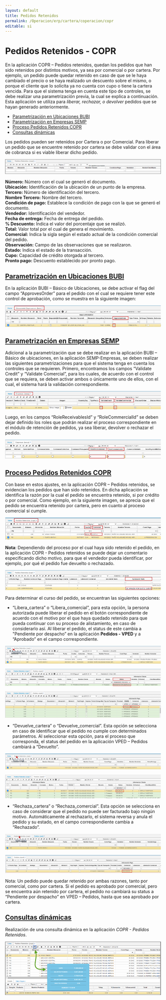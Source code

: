 ```yaml
---
layout: default
title: Pedidos Retenidos
permalink: /Operacion/erp/cartera/coperacion/copr
editable: si
---
```


# Pedidos Retenidos - COPR

En la aplicación COPR – Pedidos retenidos, quedan los pedidos que han sido retenidos por distintos motivos, ya sea por comercial o por cartera. Por ejemplo, un pedido puede quedar retenido en caso de que se le haya cambiado el precio o se haya realizado un descuento sobre el mismo, o porque el cliente que lo solicita ya no cuenta con cupo o tiene la cartera vencida.
Para que el sistema tenga en cuenta este tipo de controles, se debe realizar una parametrización previa, la cual se explica a continuación. Esta aplicación se utiliza para _liberar, rechazar, o devolver_ pedidos que se hayan generado anteriormente.  

- [Parametrización en Ubicaciones BUBI](http://docs.oasiscom.com/Operacion/erp/cartera/coperacion/copr#parametrización-en-ubicaciones-bubi)  
- [Parametrización en Empresas SEMP](http://docs.oasiscom.com/Operacion/erp/cartera/coperacion/copr#parametrización-en-empresas-semp)
- [Proceso Pedidos Retenidos COPR](http://docs.oasiscom.com/Operacion/erp/cartera/coperacion/copr#proceso-pedidos-retenidos-copr)
- [Consultas dinámicas](http://docs.oasiscom.com/Operacion/erp/cartera/coperacion/copr#consultas-dinámicas)


Los pedidos pueden ser retenidos por Cartera o por Comercial. Para liberar un pedido que se encuentre retenido por cartera se debe validar con el área de cobranza si es viable liberar dicho pedido. 


![](COPR.png)


**Número:** Número con el cual se generó el documento.  
**Ubicación:** Identificación de la ubicación de un punto de la empresa.  
**Tercero:** Número de identificación del tercero.  
**Nombre Tercero:** Nombre del tercero.  
**Condición de pago:** Establece la condición de pago con la que se generó el documento.  
**Vendedor:** Identificación del vendedor.  
**Fecha de entrega:** Fecha de entrega del pedido.  
**% Descuento:** Indica el valor del porcentaje que se realizó.  
**Total:** Valor total por el cual de genera el movimiento.  
**Comercial:** Indica la sigla según el estado actual de la condición comercial del pedido.  
**Observación:** Campo de las observaciones que se realizaron.  
**Estado:** Indica el estado de la transacción.  
**Cupo:** Capacidad de crédito otorgada al tercero.  
**Pronto pago:** Descuento establecido por pronto pago.  

## [Parametrización en Ubicaciones BUBI](http://docs.oasiscom.com/Operacion/erp/cartera/coperacion/copr#parametrización-en-ubicaciones-bubi)

En la aplicación BUBI – Básico de Ubicaciones, se debe activar el flag del campo “ApprovesOrder” para el pedido con el cual se requiere tener este control de aprobación, como se muestra en la siguiente imagen:  

![](copr2.png)  

## [Parametrización en Empresas SEMP](http://docs.oasiscom.com/Operacion/erp/cartera/coperacion/copr#parametrización-en-empresas-semp)

Adicional a la parametrización que se debe realizar en la aplicación BUBI – Básico de ubicaciones, en la aplicación SEMP-Empresas, se deben realizar las siguientes parametrizaciones para que el sistema tenga en cuenta los controles que se requieren.  Primero, encontramos los campos “Validate Credit” y “Validate Comercial”, para los cuales, de acuerdo con el control que se requiera, se deben activar ambos o únicamente uno de ellos, con el cual, el sistema hará la validación correspondiente.  

![](copr3.png)  

Luego, en los campos “RoleReceivablesId” y “RoleCommercialId” se deben dejar definido los roles que podrán realizar el proceso correspondiente en el módulo de retención de pedidos, ya sea liberar, devolver o rechazar el pedido.  

![](copr4.png)  

## [Proceso Pedidos Retenidos COPR](http://docs.oasiscom.com/Operacion/erp/cartera/coperacion/copr#proceso-pedidos-retenidos-copr)

Con base en estos ajustes, en la aplicación COPR – Pedidos retenidos, se evidencian los pedidos que han sido retenidos. En dicha aplicación se identifica la razón por la cual el pedido se encuentra retenido, si por crédito o por comercial. Como ejemplo, en la siguiente imagen, se aprecia que el pedido se encuentra retenido por cartera, pero en cuanto al proceso comercial sí cumple.  

![](copr5.png)  

**Nota**: Dependiendo del proceso por el cual haya sido retenido el pedido, en la aplicación COPR - Pedidos retenidos se puede dejar un comentario especificando dicho motivo, para que el vendedor pueda identificar, por ejemplo, por qué el pedido fue devuelto o rechazado.  

![](copr6.png)  

Para determinar el curso del pedido, se encuentran las siguientes opciones:  

- “Libera_cartera” o “Libera_comercial”, para esta opción, la persona autorizada puede liberar el pedido en el botón correspondiente de acuerdo con el motivo por el que haya quedado retenido para que pueda continuar con su proceso de alistamiento, en caso de considerarlo así. Al liberar el pedido, el status de este cambia a "Pendiente por despacho” en la aplicación **Pedidos - VPED** y a “Aprobado” en el campo correspondiente.  

![](copr7.png)  

![](copr8.png)  

![](copr9.png)  

- “Devuelve_cartera” o “Devuelve_comercial”. Esta opción se selecciona en caso de identificar que el pedido no cumple con determinados parámetros. Al seleccionar esta opción, para el proceso que corresponda, el status del pedido en la aplicación VPED – Pedidos cambiará a “Devuelto”.  

![](copr10.png)  

![](copr11.png)  

- “Rechaza_cartera” o “Rechaza_comercial”. Esta opción se selecciona en caso de considerar que el pedido no puede ser facturado bajo ningún motivo. Automáticamente al rechazarlo, el sistema reversa y anula el pedido y su estado, en el campo correspondiente cambia a “Rechazado”.  

![](copr12.png)  

![](copr13.png)

Nota: Un pedido puede quedar retenido por ambas razones, tanto por comercial, como por cartera. Si el pedido es aprobado por comercial, pero se encuentra aún retenido por cartera, el pedido no cambiará su status a “Pendiente por despacho” en VPED – Pedidos, hasta que sea aprobado por cartera. 


## [Consultas dinámicas](http://docs.oasiscom.com/Operacion/erp/cartera/coperacion/copr#consultas-dinámicas)

Realización de una consulta dinámica en la aplicación _COPR - Pedidos Retenidos_.  

![](copr1.png)
